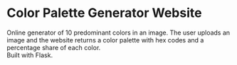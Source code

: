 # Color Palette Generator Website

<!--
Wbsite: https://get-color-palette.herokuapp.com/ <br><br>
-->

Online generator of 10 predominant colors in an image. The user uploads an image and the website returns a color palette with hex codes and a percentage share of each color.<br>
Built with Flask.
